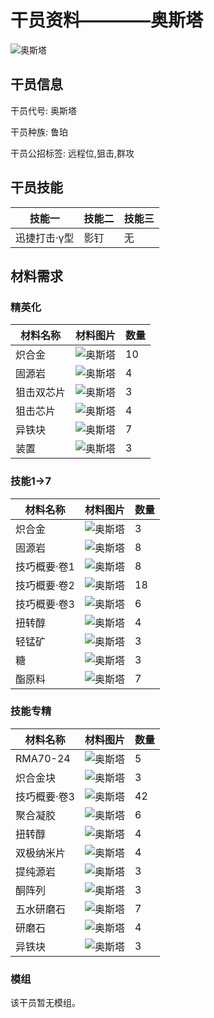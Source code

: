# 干员资料————奥斯塔

![奥斯塔](./oprImages/奥斯塔.png)

## 干员信息

干员代号: 奥斯塔

干员种族: 鲁珀

干员公招标签: 远程位,狙击,群攻

## 干员技能

| 技能一       | 技能二   | 技能三 |
| ------------ | -------- | ------ |
| 迅捷打击·γ型 | 影钉 | 无 |

## 材料需求

### 精英化

| 材料名称      | 材料图片 | 数量  |
|---------|---------|-----|
| 炽合金 | ![奥斯塔](./matIcons/炽合金.png)  |   10  |
| 固源岩 | ![奥斯塔](./matIcons/固源岩.png)  |   4  |
| 狙击双芯片 | ![奥斯塔](./matIcons/狙击双芯片.png)  |   3  |
| 狙击芯片 | ![奥斯塔](./matIcons/狙击芯片.png)  |   4  |
| 异铁块 | ![奥斯塔](./matIcons/异铁块.png)  |   7  |
| 装置 | ![奥斯塔](./matIcons/装置.png)  |   3  |

### 技能1→7

| 材料名称      | 材料图片 | 数量  |
|---------|---------|-----|
| 炽合金 | ![奥斯塔](./matIcons/炽合金.png)  |   3  |
| 固源岩 | ![奥斯塔](./matIcons/固源岩.png)  |   8  |
| 技巧概要·卷1 | ![奥斯塔](./matIcons/技巧概要·卷1.png)  |   8  |
| 技巧概要·卷2 | ![奥斯塔](./matIcons/技巧概要·卷2.png)  |   18  |
| 技巧概要·卷3 | ![奥斯塔](./matIcons/技巧概要·卷3.png)  |   6  |
| 扭转醇 | ![奥斯塔](./matIcons/扭转醇.png)  |   4  |
| 轻锰矿 | ![奥斯塔](./matIcons/轻锰矿.png)  |   3  |
| 糖 | ![奥斯塔](./matIcons/糖.png)  |   3  |
| 酯原料 | ![奥斯塔](./matIcons/酯原料.png)  |   7  |

### 技能专精

| 材料名称      | 材料图片 | 数量  |
|---------|---------|-----|
| RMA70-24 | ![奥斯塔](./matIcons/RMA70-24.png)  |   5  |
| 炽合金块 | ![奥斯塔](./matIcons/炽合金块.png)  |   3  |
| 技巧概要·卷3 | ![奥斯塔](./matIcons/技巧概要·卷3.png)  |   42  |
| 聚合凝胶 | ![奥斯塔](./matIcons/聚合凝胶.png)  |   6  |
| 扭转醇 | ![奥斯塔](./matIcons/扭转醇.png)  |   4  |
| 双极纳米片 | ![奥斯塔](./matIcons/双极纳米片.png)  |   4  |
| 提纯源岩 | ![奥斯塔](./matIcons/提纯源岩.png)  |   3  |
| 酮阵列 | ![奥斯塔](./matIcons/酮阵列.png)  |   3  |
| 五水研磨石 | ![奥斯塔](./matIcons/五水研磨石.png)  |   7  |
| 研磨石 | ![奥斯塔](./matIcons/研磨石.png)  |   4  |
| 异铁块 | ![奥斯塔](./matIcons/异铁块.png)  |   3  |

### 模组

该干员暂无模组。
